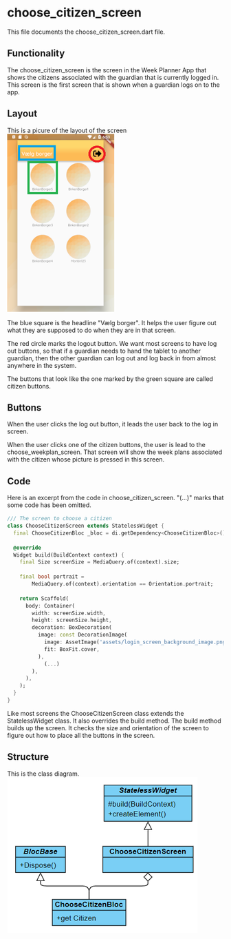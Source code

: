 # choose_citizen_screen

This file documents the choose_citizen_screen.dart file.

## Functionality

The choose_citizen_screen is the screen in the Week Planner App that shows the
citizens associated with the guardian that is currently logged in.
This screen is the first screen that is shown when a guardian logs on to the app.

## Layout

This is a picure of the layout of the screen <br>
![Layout of the screen](../pictures/ChooseCitizenScreen.PNG)

The blue square is the headline "Vælg borger".
It helps the user figure out what they are supposed to do when they are in that
screen.

The red circle marks the logout button.
We want most screens to have log out buttons, so that if a guardian needs to hand
the tablet to another guardian, then the other guardian can log out and log back
in from almost anywhere in the system.

The buttons that look like the one marked by the green square are called citizen
buttons.

## Buttons

When the user clicks the log out button, it leads the user back to the log in screen.

When the user clicks one of the citizen buttons, the user is lead to the choose_weekplan_screen.
That screen will show the week plans associated with the citizen whose picture is
pressed in this screen.

## Code

Here is an excerpt from the code in choose_citizen_screen. "(...)" marks that some
code has been omitted.

```Dart
/// The screen to choose a citizen
class ChooseCitizenScreen extends StatelessWidget {
  final ChooseCitizenBloc _bloc = di.getDependency<ChooseCitizenBloc>();

  @override
  Widget build(BuildContext context) {
    final Size screenSize = MediaQuery.of(context).size;

    final bool portrait =
        MediaQuery.of(context).orientation == Orientation.portrait;

    return Scaffold(
      body: Container(
        width: screenSize.width,
        height: screenSize.height,
        decoration: BoxDecoration(
          image: const DecorationImage(
            image: AssetImage('assets/login_screen_background_image.png'),
            fit: BoxFit.cover,
          ),
            (...)
        ),
      ),
    );
  }
}
```

Like most screens the ChooseCitizenScreen class extends the StatelessWidget class.
It also overrides the build method. The build method builds up the screen.
It checks the size and orientation of the screen to figure out how to place all
the buttons in the screen.

## Structure

This is the class diagram.<br>
![class diagram](../pictures/ChooseCitizenScreenDiagram.PNG)
